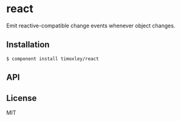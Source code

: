 
# react

  Emit reactive-compatible change events whenever object changes.

## Installation

    $ component install timoxley/react

## API

   

## License

  MIT
